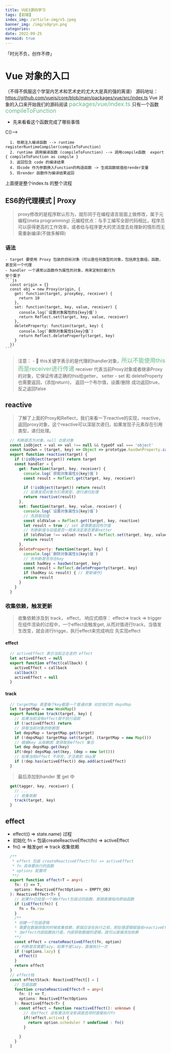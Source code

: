 ```yaml
---
title: VUE3源码学习
tags: [前端]
index_img: /article-img/v5.jpeg
banner_img: /img/sdqryn.png
categories:
date: 2022-09-25
mermaid: true
---
```

「时光不负，创作不停」
  <!--more-->
#  Vue 对象的入口
  （不得不佩服这个学室内艺术和艺术史的尤大大是真的强的离谱）
  源码地址：https://github.com/vuejs/core/blob/main/packages/vue/src/index.ts
  Vue 对象的入口来开始我们的源码阅读 <font color="#66b787" size=4 face=""> packages/vue/index.ts </font> 只有一个函数 <font color="#66b787" size=4 face=""> compileToFunction </font>
  - 先来看看这个函数完成了哪些事情
  <!-- (runtime registerRuntimeCompiler(compileToFunction))  B{依赖注入编译函数} -->C()-->
  ```
    1. 依赖注入编译函数 --> runtime registerRuntimeCompiler(compileToFunction)
    2. runtime 调用编译函数 (compileToFunction) --> 调用compile函数  export { compileToFunction as compile }
    3. 返回包含 code 的编译结果
    4. 将code 作为参数换入Function的构造函数 -> 生成函数赋值给render变量
    5. 将render 函数作为编译结果返回
  ``` 
   上面便是整个index.ts 的整个流程
   ## ES6的代理模式 | Proxy
   > proxy修改的是程序默认形为，就形同于在编程语言层面上做修改，属于元编程(meta programming)
   元编程优点：与手工编写全部代码相比，程序员可以获得更高的工作效率，或者给与程序更大的灵活度去处理新的情形而无需重新编译(不做多解释)
   ### 语法
    - target 要使用 Proxy 包装的目标对象（可以是任何类型的对象，包括原生数组，函数，甚至另一个代理
    - handler 一个通常以函数作为属性的对象，用来定制拦截行为
    举个栗子
    ```js
      const origin = {}
      const obj = new Proxy(origin, {
        get: function(target, proxyKey, receiver) {
          return 10
        },
        set: function(target, key, value, receiver) {
          console.log(`设置对象属性的${key}值`)
          return Reflect.set(target, key, value, receiver)
        },
        deleteProperty: function(target, key) {
          console.log(`删除对象属性${key}值`)
          return Reflect.deleteProperty(target, key)
        }
      })
    ```
  > 注意：
    - 🏁 this关键字表示的是代理的handler对象，<font color="#66b787" size=4 face="">所以不能使用this而是receiver进行传递</font>
  receiver 代表当前Proxy对象或者继承Proxy的对象，它保证传递正确的this给getter， setter
    - set 和 deleteProperty 也需要返回，(添加return)， 返回一个布尔值，设置/删除 成功返回true，反之返回false

  ## reactive 
  > 了解了上面的Proxy和Reflect，我们来看一下reactive的实现，reactive，返回proxy对象，这个reactive可以深层次递归，如果发现子元素存在引用类型，递归处理。
  ```js
    // 判断是否为对象，null 也是对象
    const isObject = val => val !== null && typeOf val === 'object'
    const hasOwn = (target, key) => Object => prototype.hasOwnProperty.call(target, key)
    export function reactive(target) {
      if (!isObject(target)) return target
      const handler = {
        get: function(target, key, receiver) {
          console.log(`获取对象属性${key}值`)
          const result = Reflect.get(target, key, receiver)

          if (!isObject(target)) return result
          // 如果发现对象为引用类型，进行递归处理
          return reactive(result)
        },
        set: function(target, key, value, receiver) {
          console.log(`设置对象属性${key}值`)
          // 先获取旧值
          const oldValue = Reflect.get(target, key, reactive)
          let result = true // set 是需要返回布尔值
          // 判断新值与旧值是否一致来决定是否更新setter
          if (oldValue !== value) result = Reflect.set(target, key, value, receiver)
          return result
        },
        deleteProperty: function(target, key) {
          console.log(`删除对象属性${key}值`)
          // 先判断是否存在key
          const hadKey = hasOwn(target, key)
          const result = Reflect.deleteProperty(target, key)
          if (hadKey && result) { // 更新操作}
          return result
        }
      }
    }
  ```
  ### 收集依赖，触发更新 
  > 收集依赖涉及到 track， effect， 响应式顺序： effect=> track => trigger
  在组件渲染的过程中，一个effect会触发get, 从而对值进行track，当值发生改变，就会进行trigge，执行effect来完成响应
  先实现effect
  #### effect
  ```js
    // activeEffect 表示当前正在走的 effect
    let activeEffect = null
    export function effect(callback) {
      activeEffect = callback
      callback()
      activeEffect = null
    }
  ```
  #### track

  ```js
    // targetMap 表里每个key都是一个普通对象 对应他们的 depsMap
    let targetMap = new WeakMap()
    export function track(target, key) {
      // 如果当前没有effect就不执行追踪
      if (!activeEffect) return
      // 获取当前对象的依赖图
      let depsMap = targetMap.get(target)
      if (!depsMap) targetMap.set(target, (targetMap = new Map()))
      // 根据key 从依赖图 里获取到effect 集合
      let dep depsMap.get(key)
      if(!dep) depsMap.set(key, (dep = new Set()))
      // 如果当前effect 不存在，才注册到 dep里
      if (!dep.has(activeEffect)) dep.add(activeEffect)
    }
  ```
  > 最后添加到hander 里 get 中
  ```js
    get(tagger, key, receiver) {
      // ...
      // 收集依赖
      track(target, key)
    }
  ```
  
  ## effect
  - effect(() => state.name) 过程
  -  初始化 fn = 包装createReactiveEffect(fn) => activeEffect
  - fn() => 触发get => track 收集依赖
  ```typescript
    /**
     * effect 包装 createReactiveEffect(fn) => activeEffect
     * fn 具体要执行的函数
     * options 配置项
     **/
    export function effect<T = any>(
      fn: () => T,
      options: ReactiveEffectOptions = EMPTY_OBJ
    ): ReactiveEffect<T> {
      // 如果fn已经是一个被effect包装过的函数，那就直接指向原始函数
      if (isEffect(fn)) {
        fn = fn.raw
      }
      /** 
      * 创建一个包装逻辑
      * 需要在数据获取的时候收集依赖，那就应该在执行之前，把处理逻辑赋值给reactiveEffect
      * 当effect内部函数执行是，内部获取数据的逻辑，就可以直接添加依赖
      **/
      const effect = createReactiveEffect(fn, option)
      // 判断是否需要lazy，如果不是lazy，直接执行一次
      if (!options.lazy) {
        effect()
      }
      return effect
    }
    // effect栈
    const effectStack: ReactiveEffect[] = [
      // 包装函数
      function createReactiveEffect<T = any>(
        fn: () => T,
        options: ReactiveEffectOptions
      ): ReactiveEffect<T> {
        const effect = function reactiveEffect(): unknown {
          // 在effect 没有激活并没有调度选项时直接执行fn
          if(!effect.active) {
            return option.scheduler ? undefined : fn()
          }
          
        }
      }
    ]
  ```



